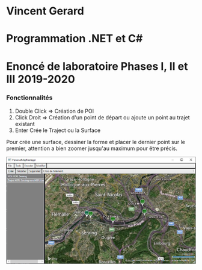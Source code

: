 # Vincent Gerard
# Programmation .NET et C#
# Enoncé de laboratoire Phases I, II et III 2019-2020

### Fonctionnalités
1) Double Click => Création de POI
2) Click Droit => Création d'un point de départ ou ajoute un point au trajet existant
3) Enter Crée le Traject ou la Surface

Pour crée une surface, dessiner la forme et placer le dernier point sur le premier, attention a bien zoomer jusqu'au maximum pour être précis.

<img src="Images/Map.PNG">
